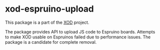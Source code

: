 # xod-espruino-upload

This package is a part of the [XOD](https://github.com/xodio/xod) project.

The package provides API to upload JS code to Espruino boards. Attempts
to make XOD usable on Espruinos failed due to performance issues. The
package is a candidate for complete removal.
